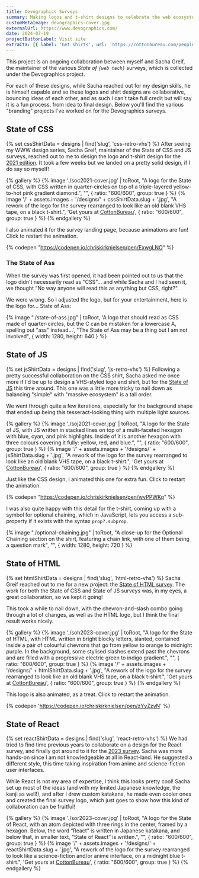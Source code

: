 ```yaml
---
title: Devographics Surveys
summary: Making logos and t-shirt designs to celebrate the web ecosystem for yearly surveys.
customMetaImage: devographics-cover.jpg
externalUrl: https://www.devographics.com/
date: 2024-07-19
projectButtonLabel: Visit site
extraCta: [{ label: 'Get shirts', url: 'https://cottonbureau.com/people/state-of-js' }]
---
```


This project is an ongoing collaboration between myself and Sacha Greif, the maintainer of the various _State of `{web tech}`_ surveys, which is collected under the Devographics project.

For each of these designs, while Sacha reached out for my design skills, he is himself capable and so these logos and shirt designs are collaborative, bouncing ideas of each other, and as such I can't take full credit but will say it is a fun process, from idea to final design. Below you'll find the various "branding" projects I've worked on for the Devographics surveys.

## State of CSS

{% set cssShirtData = designs | find('slug', 'css-retro-vhs') %}
After seeing my WWW design series, Sacha Greif, maintainer of the State of CSS and JS surveys, reached out to me to design the logo and t-shirt design for the [2021 edition](https://2021.stateofcss.com/en-US/). It took a few weeks but we landed on a pretty solid design, if I do say so myself!

{% gallery %}
{% image './soc2021-cover.jpg' | toRoot, "A logo for the State of CSS, with CSS written in quarter-circles on top of a triple-layered yellow-to-hot pink gradient diamond.", "", { ratio: "600/600", group: true } %}
{% image '/' + assets.images + '/designs/' + cssShirtData.slug + '.jpg', "A rework of the logo for the survey rearranged to look like an old blank VHS tape, on a black t-shirt.", 'Get yours at <a href="'+cssShirtData.links.CottonBureau+'">CottonBureau</a>', { ratio: "600/600", group: true } %}
{% endgallery %}

I also animated it for the survey landing page, because animations are fun! Click to restart the animation.

{% codepen "https://codepen.io/chriskirknielsen/pen/ExwgLNO" %}

### The State of Ass

When the survey was first opened, it had been pointed out to us that the logo didn't necessarily read as "CSS"… and while Sacha and I had seen it, we thought "No way anyone will read this as anything but CSS, right?".

We were wrong. So I adjusted the logo, but for your entertainment, here is the logo for… State of Ass:

{% image "./state-of-ass.jpg" | toRoot, 'A logo that should read as CSS made of quarter-circles, but the C can be mistaken for a lowercase A, spelling out "ass" instead…', "The State of Ass may be a thing but I am not involved", { width: 1280, height: 640 } %}

## State of JS

{% set jsShirtData = designs | find('slug', 'js-retro-vhs') %}
Following a pretty successful collaboration on the CSS shirt, Sacha asked me once more if I'd be up to design a VHS-styled logo and shirt, but for the [State of JS](https://2021.stateofjs.com/en-US/) this time around. This one was a little more tricky to nail down as balancing "simple" with "massive ecosystem" is a tall order.

We went through quite a few iterations, especially for the background shape that ended up being this tesseract-looking thing with multiple light sources.

{% gallery %}
{% image './soj2021-cover.jpg' | toRoot, "A logo for the State of JS, with JS written in stacked lines on top of a multi-faceted hexagon with blue, cyan, and pink highlights. Inside of it is another hexagon with three colours covering it fully: yellow, red, and blue.", "", { ratio: "600/600", group: true } %}
{% image '/' + assets.images + '/designs/' + jsShirtData.slug + '.jpg', "A rework of the logo for the survey rearranged to look like an old blank VHS tape, on a black t-shirt.", 'Get yours at <a href="'+jsShirtData.links.CottonBureau+'">CottonBureau</a>', { ratio: "600/600", group: true } %}
{% endgallery %}

Just like the CSS design, I animated this one for extra fun. Click to restart the animation.

{% codepen "https://codepen.io/chriskirknielsen/pen/wvPPWKq" %}

I was also quite happy with this detail for the t-shirt, coming up with a symbol for optional chaining, which in JavaScript, lets you access a sub-property if it exists with the syntax `prop?.subprop`.

{% image "./optional-chaining.jpg" | toRoot, "A close-up for the Optional Chaining section on the shirt, featuring a chain link, with one of them being a question mark", "", { width: 1280, height: 720 } %}

## State of HTML

{% set htmlShirtData = designs | find('slug', 'html-retro-vhs') %}
Sacha Greif reached out to me for a new project: the [State of HTML survey](https://2023.stateofhtml.com/en-US/). The work for both the State of CSS and State of JS surveys was, in my eyes, a great collaboration, so we kept it going!

This took a while to nail down, with the chevron-and-slash combo going through a lot of changes, as well as the HTML logo, but I think the final result works nicely.

{% gallery %}
{% image './soh2023-cover.jpg' | toRoot, "A logo for the State of HTML, with HTML written in bright blocky letters, slanted, contained inside a pair of colourful chevrons that go from yellow to orange to midnight purple. In the background, some stylised slashes extend past the chevrons and are filled with a progressive electric green to indigo gradient.", "", { ratio: "600/600", group: true } %}
{% image '/' + assets.images + '/designs/' + htmlShirtData.slug + '.jpg', "A rework of the logo for the survey rearranged to look like an old blank VHS tape, on a black t-shirt.", 'Get yours at <a href="'+htmlShirtData.links.CottonBureau+'">CottonBureau</a>', { ratio: "600/600", group: true } %}
{% endgallery %}

This logo is also animated, as a treat. Click to restart the animation.

{% codepen 'https://codepen.io/chriskirknielsen/pen/zYyZzyN' %}

## State of React

{% set reactShirtData = designs | find('slug', 'react-retro-vhs') %}
We had tried to find time previous years to collaborate on a design for the React survey, and finally got around to it for the [2023 survey](https://2023.stateofreact.com/en-US/). Sacha was more hands-on since I am not knowledgeable at all in React-land. He suggested a different style, this time taking inspiration from anime and science-fiction user interfaces.

While React is not my area of expertise, I think this looks pretty cool! Sacha set up most of the ideas (and with my limited Japanese knowledge, the kanji as well!), and after I drew custom katakana, he made even cooler ones and created the final survey logo, which just goes to show how this kind of collaboration can be fruitful!

{% gallery %}
{% image './sor2023-cover.jpg' | toRoot, "A logo for the State of React, with an atom depicted with three rings in the center, framed by a hexagon. Below, the word “React” is written in Japanese katakana, and below that, in smaller text, “State of React” is written.", "", { ratio: "600/600", group: true } %}
{% image '/' + assets.images + '/designs/' + reactShirtData.slug + '.jpg', "A rework of the logo for the survey rearranged to look like a science-fiction and/or anime interface, on a midnight blue t-shirt.", 'Get yours at <a href="'+reactShirtData.links.CottonBureau+'">CottonBureau</a>', { ratio: "600/600", group: true } %}
{% endgallery %}